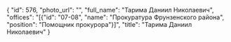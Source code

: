 {
    "id": 576,
    "photo_url": "",
    "full_name": "Тарима Даниил Николаевич",
    "offices": "[{\"id\": \"07-08\", \"name\": \"Прокуратура Фрунзенского района\", \"position\": \"Помощник прокурора\"}]",
    "title": "Тарима Даниил Николаевич"
}